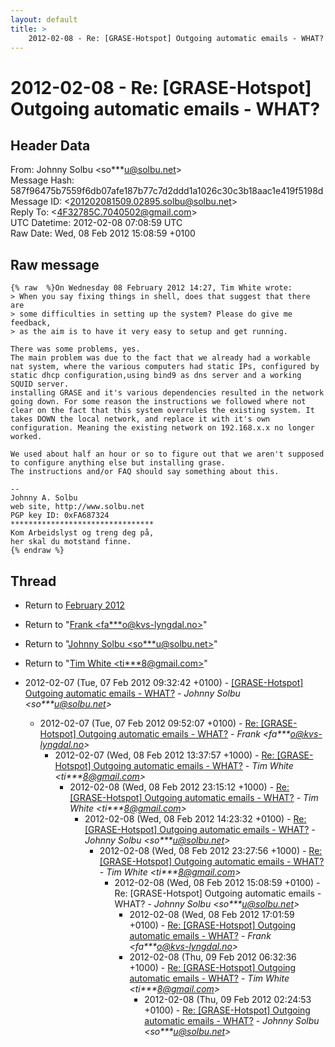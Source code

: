 ```yaml
---
layout: default
title: >
    2012-02-08 - Re: [GRASE-Hotspot] Outgoing automatic emails - WHAT?
---
```


# 2012-02-08 - Re: [GRASE-Hotspot] Outgoing automatic emails - WHAT?

## Header Data

From: Johnny Solbu \<so***u@solbu.net\><br>
Message Hash: 587f96475b7559f6db07afe187b77c7d2ddd1a1026c30c3b18aac1e419f5198d<br>
Message ID: \<201202081509.02895.solbu@solbu.net\><br>
Reply To: \<4F32785C.7040502@gmail.com\><br>
UTC Datetime: 2012-02-08 07:08:59 UTC<br>
Raw Date: Wed, 08 Feb 2012 15:08:59 +0100<br>

## Raw message

```
{% raw  %}On Wednesday 08 February 2012 14:27, Tim White wrote:
> When you say fixing things in shell, does that suggest that there are 
> some difficulties in setting up the system? Please do give me feedback, 
> as the aim is to have it very easy to setup and get running.

There was some problems, yes.
The main problem was due to the fact that we already had a workable nat system, where the various computers had static IPs, configured by static dhcp configuration,using bind9 as dns server and a working SQUID server.
installing GRASE and it's various dependencies resulted in the network going down. For some reason the instructions we followed where not clear on the fact that this system overrules the existing system. It takes DOWN the local network, and replace it with it's own configuration. Meaning the existing network on 192.168.x.x no longer worked.

We used about half an hour or so to figure out that we aren't supposed to configure anything else but installing grase.
The instructions and/or FAQ should say something about this.

-- 
Johnny A. Solbu
web site, http://www.solbu.net
PGP key ID: 0xFA687324
********************************
Kom Arbeidslyst og treng deg på,
her skal du motstand finne.
{% endraw %}
```

## Thread

+ Return to [February 2012](/archive/2012/02)

+ Return to "[Frank <fa***o<span>@</span>kvs-lyngdal.no>](/authors/fa___o_at_kvslyngdal_no)"
+ Return to "[Johnny Solbu <so***u<span>@</span>solbu.net>](/authors/so___u_at_solbu_net)"
+ Return to "[Tim White <ti***8<span>@</span>gmail.com>](/authors/ti___8_at_gmail_com)"

+ 2012-02-07 (Tue, 07 Feb 2012 09:32:42 +0100) - [[GRASE-Hotspot] Outgoing automatic emails - WHAT?](/archive/2012/02/25d615800467c2382d6ff467c4683404f0629bdad9dc6f871f7b8433d5d1a54f) - _Johnny Solbu \<so***u@solbu.net\>_
  + 2012-02-07 (Tue, 07 Feb 2012 09:52:07 +0100) - [Re: [GRASE-Hotspot] Outgoing automatic emails - WHAT?](/archive/2012/02/c3914c446477a2b1378230e4d7f44550ff90c2eec8578c3492ea0b1be439abef) - _Frank \<fa***o@kvs-lyngdal.no\>_
    + 2012-02-07 (Wed, 08 Feb 2012 13:37:57 +1000) - [Re: [GRASE-Hotspot] Outgoing automatic emails - WHAT?](/archive/2012/02/ded08de9a3fcce38254f4a529fac9d5fb178c1f085064e1b3dd50274dfb452d2) - _Tim White \<ti***8@gmail.com\>_
      + 2012-02-08 (Wed, 08 Feb 2012 23:15:12 +1000) - [Re: [GRASE-Hotspot] Outgoing automatic emails - WHAT?](/archive/2012/02/fd7dd1387988f17a72797417d99d61418798842bf7f19d2d0a39333f8072d58d) - _Tim White \<ti***8@gmail.com\>_
        + 2012-02-08 (Wed, 08 Feb 2012 14:23:32 +0100) - [Re: [GRASE-Hotspot] Outgoing automatic emails - WHAT?](/archive/2012/02/36b1c9ccd9031dc1102c5f0ad897cc8585699724319621123511bd06ee656002) - _Johnny Solbu \<so***u@solbu.net\>_
          + 2012-02-08 (Wed, 08 Feb 2012 23:27:56 +1000) - [Re: [GRASE-Hotspot] Outgoing automatic emails - WHAT?](/archive/2012/02/1c2ffd08d1194e5620eceb7a9fb722c201ad9087a961211c3fa2dbe1fd782d53) - _Tim White \<ti***8@gmail.com\>_
            + 2012-02-08 (Wed, 08 Feb 2012 15:08:59 +0100) - Re: [GRASE-Hotspot] Outgoing automatic emails - WHAT? - _Johnny Solbu \<so***u@solbu.net\>_
              + 2012-02-08 (Wed, 08 Feb 2012 17:01:59 +0100) - [Re: [GRASE-Hotspot] Outgoing automatic emails - WHAT?](/archive/2012/02/f2689a2d68982a8a6e1698d704afe00add55caa72659554b25afa50ab6119a72) - _Frank \<fa***o@kvs-lyngdal.no\>_
              + 2012-02-08 (Thu, 09 Feb 2012 06:32:36 +1000) - [Re: [GRASE-Hotspot] Outgoing automatic emails - WHAT?](/archive/2012/02/d9119e004881a2c9f74187e25b4253dbbb4598fbe646e58273e78565fc790998) - _Tim White \<ti***8@gmail.com\>_
                + 2012-02-08 (Thu, 09 Feb 2012 02:24:53 +0100) - [Re: [GRASE-Hotspot] Outgoing automatic emails - WHAT?](/archive/2012/02/f1c0f2d8b6386b13419b20e2bc79d7841c1c0471167c5021e81ea0b895a4ff35) - _Johnny Solbu \<so***u@solbu.net\>_

